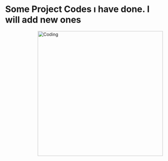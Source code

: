 # Some Project Codes ı have done. I will add new ones

<img align="right" alt="Coding" width="400" src=https://media0.giphy.com/media/Y1msM5bjyXra05Hnxc/giphy.webp>

